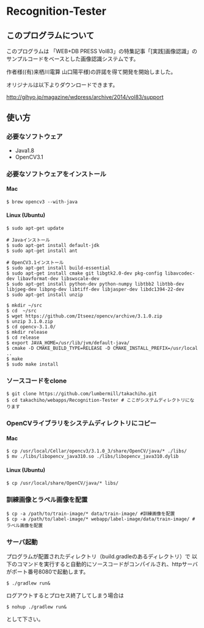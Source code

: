 # Recognition-Tester
## このプログラムについて
このプログラムは 「WEB+DB PRESS Vol83」の特集記事「[実践]画像認識」のサンプルコードをベースとした画像認識システムです。

作者様((有)来栖川電算 山口陽平様)の許諾を得て開発を開始しました。

オリジナルは以下よりダウンロードできます。

http://gihyo.jp/magazine/wdpress/archive/2014/vol83/support

## 使い方
### 必要なソフトウェア
- Java1.8
- OpenCV3.1

### 必要なソフトウェアをインストール
#### Mac
```
$ brew opencv3 --with-java
```

#### Linux (Ubuntu)
```
$ sudo apt-get update

# Javaインストール
$ sudo apt-get install default-jdk
$ sudo apt-get install ant

# OpenCV3.1インストール
$ sudo apt-get install build-essential
$ sudo apt-get install cmake git libgtk2.0-dev pkg-config libavcodec-dev libavformat-dev libswscale-dev
$ sudo apt-get install python-dev python-numpy libtbb2 libtbb-dev libjpeg-dev libpng-dev libtiff-dev libjasper-dev libdc1394-22-dev
$ sudo apt-get install unzip

$ mkdir ~/src
$ cd  ~/src
$ wget https://github.com/Itseez/opencv/archive/3.1.0.zip
$ unzip 3.1.0.zip
$ cd opencv-3.1.0/
$ mkdir release
$ cd release
$ export JAVA_HOME=/usr/lib/jvm/default-java/
$ cmake -D CMAKE_BUILD_TYPE=RELEASE -D CMAKE_INSTALL_PREFIX=/usr/local ..
$ make
$ sudo make install
```

### ソースコードをclone
```
$ git clone https://github.com/lumbermill/takachiho.git
$ cd takachiho/webapps/Recognition-Tester # ここがシステムディレクトリになります
```

### OpenCVライブラリをシステムディレクトリにコピー
#### Mac
```
$ cp /usr/local/Cellar/opencv3/3.1.0_3/share/OpenCV/java/* ./libs/
$ mv ./libs/libopencv_java310.so ./libs/libopencv_java310.dylib
```

#### Linux (Ubuntu)
```
$ cp /usr/local/share/OpenCV/java/* libs/
```

### 訓練画像とラベル画像を配置
```
$ cp -a /path/to/train-image/* data/train-image/ #訓練画像を配置
$ cp -a /path/to/label-image/* webapp/label-image/data/train-image/ #ラベル画像を配置
```

### サーバ起動
プログラムが配置されたディレクトリ（build.gradleのあるディレクトリ）で
以下のコマンドを実行すると自動的にソースコードがコンパイルされ、httpサーバがポート番号8080で起動します。
```
$ ./gradlew run&
```

ログアウトするとプロセス終了してしまう場合は
```
$ nohup ./gradlew run&
```
として下さい。

